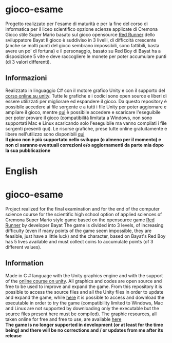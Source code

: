 # gioco-esame
Progetto realizzato per l'esame di maturità e per la fine del corso di informatica per il liceo scientifico opzione scienze applicate di Cremona
Gioco stile Super Mario basato sul gioco opensource [Red Runner](https://bayat.itch.io/red-runner) dello sviluppatore Bayat
Il gioco è suddiviso in 3 livelli, di difficoltà crescente (anche se molti punti del gioco sembrano impossibili, sono fattibili, basta avere un po' di fortuna) e il personaggio, basato su Red Boy di Bayat ha a disposizione 5 vite e deve raccogliere le monete per poter accumulare punti (di 3 valori differenti). 

## Informazioni
Realizzato in linguaggio C# con il motore grafico Unity e con il supporto del [corso online su unity](https://www.udemy.com/course/unitycourse/). Tutte le grafiche e i codici sono open source e liberi di essere utilizzati per migliorare ed espandere il gioco. Da questo repository è possibile accedere ai file sorgente e a tutti i file Unity per poter aggiornare e ampliare il gioco, mentre [qui](https://github.com/GiorCocc/gioco-esame-eseguibile-windows) è possibile accedere e scaricare l'eseguibile per poter provare il gioco (compatibilità limitata a Windows, non sono supportati Mac e Linux scaricando solo l'eseguibile ma vanno compilati i file sorgenti presenti qui). Le risorse grafiche, prese tutte online gratuitamente e libere nell'utilizzo sono disponibili [qui](https://github.com/GiorCocc/gioco-esame-risorse)\
**Il gioco non è più supportato nello sviluppo (o almeno per il momento) e non ci saranno eventuali correzioni e/o aggiornamenti da parte mia dopo la sua pubblicazione**

# **English**
# gioco-esame
Project realized for the final examination and for the end of the computer science course for the scientific high school option of applied sciences of Cremona
Super Mario style game based on the opensource game [Red Runner](https://bayat.itch.io/red-runner) by developer Bayat
The game is divided into 3 levels, of increasing difficulty (even if many points of the game seem impossible, they are feasible, just have a little luck) and the character, based on Bayat's Red Boy has 5 lives available and must collect coins to accumulate points (of 3 different values). 

## Information
Made in C # language with the Unity graphics engine and with the support of the [online course on unity](https://www.udemy.com/course/unitycourse/). All graphics and codes are open source and free to be used to improve and expand the game. From this repository it is possible to access the source files and all the Unity files in order to update and expand the game, while [here](https://github.com/GiorCocc/gioco-esame-eseguibile-windows) it is possible to access and download the executable in order to try the game (compatibility limited to Windows, Mac and Linux are not supported by downloading only the executable but the source files present here must be compiled). The graphic resources, all taken online for free and free to use, are available [here](https://github.com/GiorCocc/gioco-esame-risorse)\
**The game is no longer supported in development (or at least for the time being) and there will be no corrections and / or updates from me after its release**
